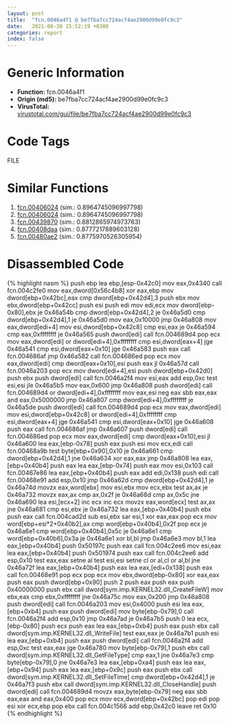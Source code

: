 ```yaml
---
layout: post
title:  "fcn.0046a4f1 @ be7fba7cc724acf4ae2900d99e0fc9c3"
date:   2021-08-30 15:52:19 +0300
categories: report
index: false
---
```


# Generic Information
- **Function:** fcn.0046a4f1
- **Origin (md5):** be7fba7cc724acf4ae2900d99e0fc9c3
- **VirusTotal:** [virustotal.com/gui/file/be7fba7cc724acf4ae2900d99e0fc9c3][virustotal_ref]

# Code Tags
<span class="tag" id="FILE">FILE</span>


# Similar Functions

1. [fcn.00406024][similar_1_ref] (sim.: 0.8964745096997798)
2. [fcn.00406024][similar_2_ref] (sim.: 0.8964745096997798)
3. [fcn.00439870][similar_3_ref] (sim.: 0.8812865974973763)
4. [fcn.00408daa][similar_4_ref] (sim.: 0.8777217889603128)
5. [fcn.00480ae2][similar_5_ref] (sim.: 0.8775970526305954)


# Disassembled Code

{% highlight nasm %}
push ebp
lea ebp,[esp-0x42c0]
mov eax,0x4340
call fcn.004c2fe0
mov eax,dword[0x56c4b8]
xor eax,ebp
mov dword[ebp+0x42bc],eax
cmp dword[ebp+0x42d4],3
push ebx
mov ebx,dword[ebp+0x42cc]
push esi
push edi
mov edi,ecx
mov dword[ebp-0x80],ebx
je 0x46a54b
cmp dword[ebp+0x42d4],2
je 0x46a5d0
cmp dword[ebp+0x42d4],1
je 0x46a5d0
mov eax,0x10000
jmp 0x46a808
mov eax,dword[edi+4]
mov esi,dword[ebp+0x42c8]
cmp esi,eax
je 0x46a594
cmp eax,0xffffffff
je 0x46a565
push dword[edi]
call fcn.004689d4
pop ecx
mov eax,dword[edi]
or dword[edi+4],0xffffffff
cmp esi,dword[eax+4]
jge 0x46a541
cmp esi,dword[eax+0x10]
jge 0x46a583
push eax
call fcn.004686af
jmp 0x46a582
call fcn.004686ed
pop ecx
mov eax,dword[edi]
cmp dword[eax+0x10],esi
push eax
jl 0x46a57d
call fcn.0046a203
pop ecx
mov dword[edi+4],esi
push dword[ebp+0x42d0]
push ebx
push dword[edi]
call fcn.0046a2f4
mov esi,eax
add esp,0xc
test esi,esi
jle 0x46a5b5
mov eax,0x600
jmp 0x46a808
push dword[edi]
call fcn.004689d4
or dword[edi+4],0xffffffff
mov eax,esi
neg eax
sbb eax,eax
and eax,0x5000000
jmp 0x46a807
cmp dword[edi+4],0xffffffff
je 0x46a5de
push dword[edi]
call fcn.004689d4
pop ecx
mov eax,dword[edi]
mov esi,dword[ebp+0x42c8]
or dword[edi+4],0xffffffff
cmp esi,dword[eax+4]
jge 0x46a541
cmp esi,dword[eax+0x10]
jge 0x46a608
push eax
call fcn.004686af
jmp 0x46a607
push dword[edi]
call fcn.004686ed
pop ecx
mov eax,dword[edi]
cmp dword[eax+0x10],esi
jl 0x46a600
lea eax,[ebp-0x78]
push eax
push esi
mov ecx,edi
call fcn.00468a9b
test byte[ebp+0x90],0x10
je 0x46a661
cmp dword[ebp+0x42d4],1
jne 0x46a634
xor eax,eax
jmp 0x46a808
lea eax,[ebp+0x40b4]
push eax
lea eax,[ebp-0x74]
push eax
mov esi,0x103
call fcn.00467e86
lea eax,[ebp+0x40b4]
push eax
add edi,0x138
push edi
call fcn.00468e91
add esp,0x10
jmp 0x46a62d
cmp dword[ebp+0x42d4],1
je 0x46a74d
movzx eax,word[ebx]
mov esi,ebx
mov ecx,ebx
test ax,ax
je 0x46a732
movzx eax,ax
cmp ax,0x2f
je 0x46a68d
cmp ax,0x5c
jne 0x46a690
lea esi,[ecx+2]
inc ecx
inc ecx
movzx eax,word[ecx]
test ax,ax
jne 0x46a681
cmp esi,ebx
je 0x46a732
lea eax,[ebp+0x40b4]
push ebx
push eax
call fcn.004cad2d
sub esi,ebx
sar esi,1
xor eax,eax
pop ecx
mov word[ebp+esi*2+0x40b2],ax
cmp word[ebp+0x40b4],0x2f
pop ecx
je 0x46a6e1
cmp word[ebp+0x40b4],0x5c
je 0x46a6e1
cmp word[ebp+0x40b6],0x3a
je 0x46a6e1
xor bl,bl
jmp 0x46a6e3
mov bl,1
lea eax,[ebp+0x40b4]
push 0x50197c
push eax
call fcn.004c2ee6
mov esi,eax
lea eax,[ebp+0x40b4]
push 0x501974
push eax
call fcn.004c2ee6
add esp,0x10
test eax,eax
setne al
test esi,esi
setne cl
or al,cl
or al,bl
jne 0x46a72f
lea eax,[ebp+0x40b4]
push eax
lea eax,[edi+0x138]
push eax
call fcn.00468e91
pop ecx
pop ecx
mov ebx,dword[ebp-0x80]
xor eax,eax
push eax
push dword[ebp+0x90]
push 2
push eax
push eax
push 0x40000000
push ebx
call dword[sym.imp.KERNEL32.dll_CreateFileW]
mov ebx,eax
cmp ebx,0xffffffff
jne 0x46a75c
mov eax,0x200
jmp 0x46a808
push dword[edi]
call fcn.0046a203
mov esi,0x4000
push esi
lea eax,[ebp+0xb4]
push eax
push dword[edi]
mov byte[ebp-0x79],0
call fcn.0046a2f4
add esp,0x10
jmp 0x46a7ad
je 0x46a7b5
push 0
lea ecx,[ebp-0x80]
push ecx
push eax
lea eax,[ebp+0xb4]
push eax
push ebx
call dword[sym.imp.KERNEL32.dll_WriteFile]
test eax,eax
je 0x46a7b1
push esi
lea eax,[ebp+0xb4]
push eax
push dword[edi]
call fcn.0046a2f4
add esp,0xc
test eax,eax
jge 0x46a780
mov byte[ebp-0x79],1
push ebx
call dword[sym.imp.KERNEL32.dll_GetFileType]
cmp eax,1
jne 0x46a7e3
cmp byte[ebp-0x79],0
jne 0x46a7e3
lea eax,[ebp+0xa4]
push eax
lea eax,[ebp+0x94]
push eax
lea eax,[ebp+0x9c]
push eax
push ebx
call dword[sym.imp.KERNEL32.dll_SetFileTime]
cmp dword[ebp+0x42d4],1
je 0x46a7f3
push ebx
call dword[sym.imp.KERNEL32.dll_CloseHandle]
push dword[edi]
call fcn.004689d4
movzx eax,byte[ebp-0x79]
neg eax
sbb eax,eax
and eax,0x400
pop ecx
mov ecx,dword[ebp+0x42bc]
pop edi
pop esi
xor ecx,ebp
pop ebx
call fcn.004c1566
add ebp,0x42c0
leave
ret 0x10
{% endhighlight %}


[similar_1_ref]: /report/fcn.00406024@3f1595e66dc63331ba0930a0c79684ce
[similar_2_ref]: /report/fcn.00406024@4c8869bb42f854640703b6ddda29ee38
[similar_3_ref]: /report/fcn.00439870@4fe6510221c33bf023f6abed461fc13f
[similar_4_ref]: /report/fcn.00408daa@5f763449465a14d1cdb5ea67e2f984d0
[similar_5_ref]: /report/fcn.00480ae2@d96761eb00d2d97e2b6f5ffffed0b46a
[virustotal_ref]: https://www.virustotal.com/gui/file/be7fba7cc724acf4ae2900d99e0fc9c3